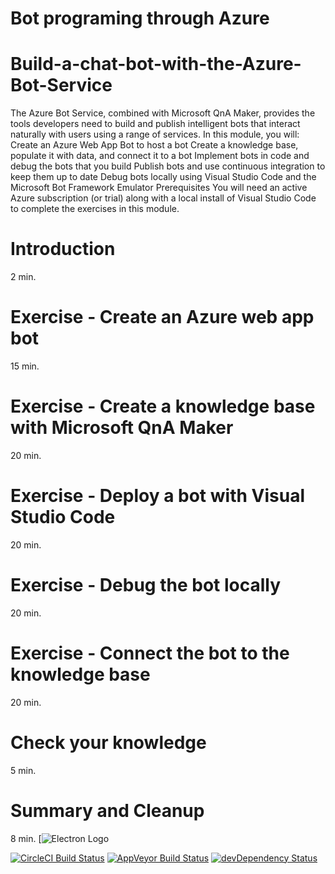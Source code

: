 

# Bot programing through Azure




# Build-a-chat-bot-with-the-Azure-Bot-Service
The Azure Bot Service, combined with Microsoft QnA Maker, provides the tools developers need to build and publish intelligent bots that interact naturally with users using a range of services.  In this module, you will:  Create an Azure Web App Bot to host a bot Create a knowledge base, populate it with data, and connect it to a bot Implement bots in code and debug the bots that you build Publish bots and use continuous integration to keep them up to date Debug bots locally using Visual Studio Code and the Microsoft Bot Framework Emulator
Prerequisites
You will need an active Azure subscription (or trial) along with a local install of Visual Studio Code to complete the exercises in this module.

# Introduction
2 min.
# Exercise - Create an Azure web app bot
15 min.
# Exercise - Create a knowledge base with Microsoft QnA Maker
20 min.
# Exercise - Deploy a bot with Visual Studio Code
20 min.
# Exercise - Debug the bot locally
20 min.
# Exercise - Connect the bot to the knowledge base
20 min.
# Check your knowledge
5 min.
# Summary and Cleanup
8 min.
[![Electron Logo](https://docs.microsoft.com/en-gb/learn/modules/build-chat-bot-with-azure-bot-service/media/2-create-a-resource.png)



[![CircleCI Build Status](https://circleci.com/gh/electron/electron/tree/master.svg?style=shield)](https://circleci.com/gh/electron/electron/tree/master)
[![AppVeyor Build Status](https://ci.appveyor.com/api/projects/status/4lggi9dpjc1qob7k/branch/master?svg=true)](https://ci.appveyor.com/project/electron-bot/electron-ljo26/branch/master)
[![devDependency Status](https://david-dm.org/electron/electron/dev-status.svg)](https://david-dm.org/electron/electron?type=dev)
